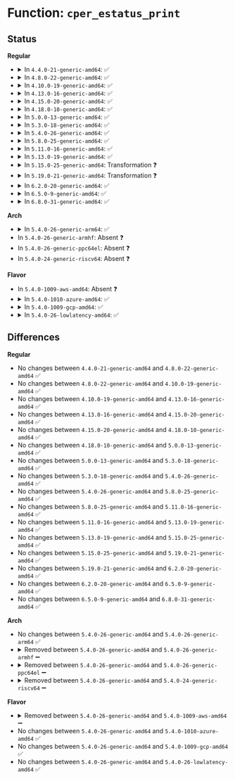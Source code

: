 # Function: <code>cper_estatus_print</code>

## Status
<b>Regular</b>
<ul>
<li>
<details>
<summary>In <code>4.4.0-21-generic-amd64</code>: ✅</summary>

```c
void cper_estatus_print(const char * pfx, const struct acpi_hest_generic_status * estatus)
```

```json
{
  "name": "cper_estatus_print",
  "collision_type": "Unique Global",
  "inline_type": "No",
  "funcs": [
    {
      "addr": 18446744071586006672,
      "name": "cper_estatus_print",
      "external": true,
      "loc": "drivers/firmware/efi/cper.c:437",
      "file": "drivers/firmware/efi/cper.c",
      "inline": "seen, unknown",
      "caller_inline": [],
      "caller_func": [
        "drivers/acpi/apei/ghes.c:__ghes_print_estatus"
      ]
    }
  ],
  "symbols": [
    {
      "addr": 18446744071586006672,
      "name": "cper_estatus_print",
      "section": ".text",
      "bind": "STB_GLOBAL",
      "size": 254
    }
  ]
}
```
</details>
</li>
<li>
<details>
<summary>In <code>4.8.0-22-generic-amd64</code>: ✅</summary>

```c
void cper_estatus_print(const char * pfx, const struct acpi_hest_generic_status * estatus)
```

```json
{
  "name": "cper_estatus_print",
  "collision_type": "Unique Global",
  "inline_type": "No",
  "funcs": [
    {
      "addr": 18446744071586414672,
      "name": "cper_estatus_print",
      "external": true,
      "loc": "drivers/firmware/efi/cper.c:437",
      "file": "drivers/firmware/efi/cper.c",
      "inline": "seen, unknown",
      "caller_inline": [],
      "caller_func": [
        "drivers/acpi/apei/ghes.c:__ghes_print_estatus"
      ]
    }
  ],
  "symbols": [
    {
      "addr": 18446744071586414672,
      "name": "cper_estatus_print",
      "section": ".text",
      "bind": "STB_GLOBAL",
      "size": 254
    }
  ]
}
```
</details>
</li>
<li>
<details>
<summary>In <code>4.10.0-19-generic-amd64</code>: ✅</summary>

```c
void cper_estatus_print(const char * pfx, const struct acpi_hest_generic_status * estatus)
```

```json
{
  "name": "cper_estatus_print",
  "collision_type": "Unique Global",
  "inline_type": "No",
  "funcs": [
    {
      "addr": 18446744071586623984,
      "name": "cper_estatus_print",
      "external": true,
      "loc": "drivers/firmware/efi/cper.c:437",
      "file": "drivers/firmware/efi/cper.c",
      "inline": "seen, unknown",
      "caller_inline": [],
      "caller_func": [
        "drivers/acpi/apei/ghes.c:__ghes_print_estatus"
      ]
    }
  ],
  "symbols": [
    {
      "addr": 18446744071586623984,
      "name": "cper_estatus_print",
      "section": ".text",
      "bind": "STB_GLOBAL",
      "size": 254
    }
  ]
}
```
</details>
</li>
<li>
<details>
<summary>In <code>4.13.0-16-generic-amd64</code>: ✅</summary>

```c
void cper_estatus_print(const char * pfx, const struct acpi_hest_generic_status * estatus)
```

```json
{
  "name": "cper_estatus_print",
  "collision_type": "Unique Global",
  "inline_type": "No",
  "funcs": [
    {
      "addr": 18446744071586747936,
      "name": "cper_estatus_print",
      "external": true,
      "loc": "drivers/firmware/efi/cper.c:605",
      "file": "drivers/firmware/efi/cper.c",
      "inline": "seen, unknown",
      "caller_inline": [],
      "caller_func": [
        "drivers/acpi/apei/ghes.c:__ghes_print_estatus"
      ]
    }
  ],
  "symbols": [
    {
      "addr": 18446744071586747936,
      "name": "cper_estatus_print",
      "section": ".text",
      "bind": "STB_GLOBAL",
      "size": 264
    }
  ]
}
```
</details>
</li>
<li>
<details>
<summary>In <code>4.15.0-20-generic-amd64</code>: ✅</summary>

```c
void cper_estatus_print(const char * pfx, const struct acpi_hest_generic_status * estatus)
```

```json
{
  "name": "cper_estatus_print",
  "collision_type": "Unique Global",
  "inline_type": "No",
  "funcs": [
    {
      "addr": 18446744071587231952,
      "name": "cper_estatus_print",
      "external": true,
      "loc": "drivers/firmware/efi/cper.c:605",
      "file": "drivers/firmware/efi/cper.c",
      "inline": "seen, unknown",
      "caller_inline": [],
      "caller_func": [
        "drivers/acpi/apei/ghes.c:__ghes_print_estatus"
      ]
    }
  ],
  "symbols": [
    {
      "addr": 18446744071587231952,
      "name": "cper_estatus_print",
      "section": ".text",
      "bind": "STB_GLOBAL",
      "size": 263
    }
  ]
}
```
</details>
</li>
<li>
<details>
<summary>In <code>4.18.0-10-generic-amd64</code>: ✅</summary>

```c
void cper_estatus_print(const char * pfx, const struct acpi_hest_generic_status * estatus)
```

```json
{
  "name": "cper_estatus_print",
  "collision_type": "Unique Global",
  "inline_type": "No",
  "funcs": [
    {
      "addr": 18446744071587533579,
      "name": "cper_estatus_print",
      "external": true,
      "loc": "drivers/firmware/efi/cper.c:497",
      "file": "drivers/firmware/efi/cper.c",
      "inline": "seen, unknown",
      "caller_inline": [],
      "caller_func": [
        "drivers/acpi/apei/bert.c:bert_init",
        "drivers/acpi/apei/ghes.c:__ghes_print_estatus"
      ]
    }
  ],
  "symbols": [
    {
      "addr": 18446744071587533579,
      "name": "cper_estatus_print",
      "section": ".text",
      "bind": "STB_GLOBAL",
      "size": 240
    }
  ]
}
```
</details>
</li>
<li>
<details>
<summary>In <code>5.0.0-13-generic-amd64</code>: ✅</summary>

```c
void cper_estatus_print(const char * pfx, const struct acpi_hest_generic_status * estatus)
```

```json
{
  "name": "cper_estatus_print",
  "collision_type": "Unique Global",
  "inline_type": "No",
  "funcs": [
    {
      "addr": 18446744071587714427,
      "name": "cper_estatus_print",
      "external": true,
      "loc": "drivers/firmware/efi/cper.c:510",
      "file": "drivers/firmware/efi/cper.c",
      "inline": "seen, unknown",
      "caller_inline": [],
      "caller_func": [
        "drivers/acpi/apei/bert.c:bert_init",
        "drivers/acpi/apei/ghes.c:__ghes_print_estatus"
      ]
    }
  ],
  "symbols": [
    {
      "addr": 18446744071587714427,
      "name": "cper_estatus_print",
      "section": ".text",
      "bind": "STB_GLOBAL",
      "size": 240
    }
  ]
}
```
</details>
</li>
<li>
<details>
<summary>In <code>5.3.0-18-generic-amd64</code>: ✅</summary>

```c
void cper_estatus_print(const char * pfx, const struct acpi_hest_generic_status * estatus)
```

```json
{
  "name": "cper_estatus_print",
  "collision_type": "Unique Global",
  "inline_type": "No",
  "funcs": [
    {
      "addr": 18446744071587993439,
      "name": "cper_estatus_print",
      "external": true,
      "loc": "drivers/firmware/efi/cper.c:498",
      "file": "drivers/firmware/efi/cper.c",
      "inline": "seen, unknown",
      "caller_inline": [],
      "caller_func": [
        "drivers/acpi/apei/bert.c:bert_init",
        "drivers/acpi/apei/ghes.c:__ghes_print_estatus"
      ]
    }
  ],
  "symbols": [
    {
      "addr": 18446744071587993439,
      "name": "cper_estatus_print",
      "section": ".text",
      "bind": "STB_GLOBAL",
      "size": 242
    }
  ]
}
```
</details>
</li>
<li>
<details>
<summary>In <code>5.4.0-26-generic-amd64</code>: ✅</summary>

```c
void cper_estatus_print(const char * pfx, const struct acpi_hest_generic_status * estatus)
```

```json
{
  "name": "cper_estatus_print",
  "collision_type": "Unique Global",
  "inline_type": "No",
  "funcs": [
    {
      "addr": 18446744071588200973,
      "name": "cper_estatus_print",
      "external": true,
      "loc": "drivers/firmware/efi/cper.c:513",
      "file": "drivers/firmware/efi/cper.c",
      "inline": "seen, unknown",
      "caller_inline": [],
      "caller_func": [
        "drivers/acpi/apei/bert.c:bert_init",
        "drivers/acpi/apei/ghes.c:__ghes_print_estatus"
      ]
    }
  ],
  "symbols": [
    {
      "addr": 18446744071588200973,
      "name": "cper_estatus_print",
      "section": ".text",
      "bind": "STB_GLOBAL",
      "size": 242
    }
  ]
}
```
</details>
</li>
<li>
<details>
<summary>In <code>5.8.0-25-generic-amd64</code>: ✅</summary>

```c
void cper_estatus_print(const char * pfx, const struct acpi_hest_generic_status * estatus)
```

```json
{
  "name": "cper_estatus_print",
  "collision_type": "Unique Global",
  "inline_type": "No",
  "funcs": [
    {
      "addr": 18446744071589067308,
      "name": "cper_estatus_print",
      "external": true,
      "loc": "drivers/firmware/efi/cper.c:575",
      "file": "drivers/firmware/efi/cper.c",
      "inline": "seen, unknown",
      "caller_inline": [],
      "caller_func": [
        "drivers/acpi/apei/bert.c:bert_print_all",
        "drivers/acpi/apei/ghes.c:__ghes_print_estatus"
      ]
    }
  ],
  "symbols": [
    {
      "addr": 18446744071589067308,
      "name": "cper_estatus_print",
      "section": ".text",
      "bind": "STB_GLOBAL",
      "size": 242
    }
  ]
}
```
</details>
</li>
<li>
<details>
<summary>In <code>5.11.0-16-generic-amd64</code>: ✅</summary>

```c
void cper_estatus_print(const char * pfx, const struct acpi_hest_generic_status * estatus)
```

```json
{
  "name": "cper_estatus_print",
  "collision_type": "Unique Global",
  "inline_type": "No",
  "funcs": [
    {
      "addr": 18446744071591610308,
      "name": "cper_estatus_print",
      "external": true,
      "loc": "drivers/firmware/efi/cper.c:589",
      "file": "drivers/firmware/efi/cper.c",
      "inline": "seen, unknown",
      "caller_inline": [],
      "caller_func": [
        "drivers/acpi/apei/bert.c:bert_print_all",
        "drivers/acpi/apei/ghes.c:__ghes_print_estatus"
      ]
    }
  ],
  "symbols": [
    {
      "addr": 18446744071591610308,
      "name": "cper_estatus_print",
      "section": ".text",
      "bind": "STB_GLOBAL",
      "size": 242
    }
  ]
}
```
</details>
</li>
<li>
<details>
<summary>In <code>5.13.0-19-generic-amd64</code>: ✅</summary>

```c
void cper_estatus_print(const char * pfx, const struct acpi_hest_generic_status * estatus)
```

```json
{
  "name": "cper_estatus_print",
  "collision_type": "Unique Global",
  "inline_type": "No",
  "funcs": [
    {
      "addr": 18446744071591553773,
      "name": "cper_estatus_print",
      "external": true,
      "loc": "drivers/firmware/efi/cper.c:587",
      "file": "drivers/firmware/efi/cper.c",
      "inline": "seen, unknown",
      "caller_inline": [],
      "caller_func": [
        "drivers/acpi/apei/bert.c:bert_init",
        "drivers/acpi/apei/ghes.c:__ghes_print_estatus"
      ]
    }
  ],
  "symbols": [
    {
      "addr": 18446744071591553773,
      "name": "cper_estatus_print",
      "section": ".text",
      "bind": "STB_GLOBAL",
      "size": 242
    }
  ]
}
```
</details>
</li>
<li>
<details>
<summary>In <code>5.15.0-25-generic-amd64</code>: Transformation ❓</summary>

```c
void cper_estatus_print(const char * pfx, const struct acpi_hest_generic_status * estatus)
```

```json
{
  "name": "cper_estatus_print",
  "collision_type": "Unique Global",
  "inline_type": "No",
  "funcs": [
    {
      "addr": 0,
      "name": "cper_estatus_print",
      "external": true,
      "loc": "drivers/firmware/efi/cper.c:586",
      "file": "drivers/firmware/efi/cper.c",
      "inline": "seen, unknown",
      "caller_inline": [],
      "caller_func": [
        "drivers/acpi/apei/bert.c:bert_init",
        "drivers/acpi/apei/ghes.c:__ghes_print_estatus"
      ]
    }
  ],
  "symbols": [
    {
      "addr": 18446744071592673532,
      "name": "cper_estatus_print.cold",
      "section": ".text",
      "bind": "STB_LOCAL",
      "size": 134
    },
    {
      "addr": 18446744071589667728,
      "name": "cper_estatus_print",
      "section": ".text",
      "bind": "STB_GLOBAL",
      "size": 161
    }
  ]
}
```
</details>
</li>
<li>
<details>
<summary>In <code>5.19.0-21-generic-amd64</code>: Transformation ❓</summary>

```c
void cper_estatus_print(const char * pfx, const struct acpi_hest_generic_status * estatus)
```

```json
{
  "name": "cper_estatus_print",
  "collision_type": "Unique Global",
  "inline_type": "No",
  "funcs": [
    {
      "addr": 0,
      "name": "cper_estatus_print",
      "external": true,
      "loc": "drivers/firmware/efi/cper.c:614",
      "file": "drivers/firmware/efi/cper.c",
      "inline": "seen, unknown",
      "caller_inline": [],
      "caller_func": [
        "drivers/acpi/apei/bert.c:bert_init",
        "drivers/acpi/apei/ghes.c:__ghes_print_estatus"
      ]
    }
  ],
  "symbols": [
    {
      "addr": 18446744071594558504,
      "name": "cper_estatus_print.cold",
      "section": ".text",
      "bind": "STB_LOCAL",
      "size": 149
    },
    {
      "addr": 18446744071591171168,
      "name": "cper_estatus_print",
      "section": ".text",
      "bind": "STB_GLOBAL",
      "size": 177
    }
  ]
}
```
</details>
</li>
<li>
<details>
<summary>In <code>6.2.0-20-generic-amd64</code>: ✅</summary>

```c
void cper_estatus_print(const char * pfx, const struct acpi_hest_generic_status * estatus)
```

```json
{
  "name": "cper_estatus_print",
  "collision_type": "Unique Global",
  "inline_type": "No",
  "funcs": [
    {
      "addr": 18446744071592893264,
      "name": "cper_estatus_print",
      "external": true,
      "loc": "drivers/firmware/efi/cper.c:626",
      "file": "drivers/firmware/efi/cper.c",
      "inline": "seen, unknown",
      "caller_inline": [],
      "caller_func": [
        "drivers/acpi/apei/bert.c:bert_init",
        "drivers/acpi/apei/ghes.c:__ghes_print_estatus"
      ]
    }
  ],
  "symbols": [
    {
      "addr": 18446744071592893264,
      "name": "cper_estatus_print",
      "section": ".text",
      "bind": "STB_GLOBAL",
      "size": 325
    }
  ]
}
```
</details>
</li>
<li>
<details>
<summary>In <code>6.5.0-9-generic-amd64</code>: ✅</summary>

```c
void cper_estatus_print(const char * pfx, const struct acpi_hest_generic_status * estatus)
```

```json
{
  "name": "cper_estatus_print",
  "collision_type": "Unique Global",
  "inline_type": "No",
  "funcs": [
    {
      "addr": 18446744071593331840,
      "name": "cper_estatus_print",
      "external": true,
      "loc": "drivers/firmware/efi/cper.c:626",
      "file": "drivers/firmware/efi/cper.c",
      "inline": "seen, unknown",
      "caller_inline": [],
      "caller_func": [
        "drivers/acpi/apei/bert.c:bert_init",
        "drivers/acpi/apei/ghes.c:__ghes_print_estatus"
      ]
    }
  ],
  "symbols": [
    {
      "addr": 18446744071593331840,
      "name": "cper_estatus_print",
      "section": ".text",
      "bind": "STB_GLOBAL",
      "size": 325
    }
  ]
}
```
</details>
</li>
<li>
<details>
<summary>In <code>6.8.0-31-generic-amd64</code>: ✅</summary>

```c
void cper_estatus_print(const char * pfx, const struct acpi_hest_generic_status * estatus)
```

```json
{
  "name": "cper_estatus_print",
  "collision_type": "Unique Global",
  "inline_type": "No",
  "funcs": [
    {
      "addr": 18446744071594089008,
      "name": "cper_estatus_print",
      "external": true,
      "loc": "drivers/firmware/efi/cper.c:645",
      "file": "drivers/firmware/efi/cper.c",
      "inline": "seen, unknown",
      "caller_inline": [],
      "caller_func": [
        "drivers/acpi/apei/bert.c:bert_init",
        "drivers/acpi/apei/ghes.c:__ghes_print_estatus"
      ]
    }
  ],
  "symbols": [
    {
      "addr": 18446744071594089008,
      "name": "cper_estatus_print",
      "section": ".text",
      "bind": "STB_GLOBAL",
      "size": 325
    }
  ]
}
```
</details>
</li>
</ul>
<b>Arch</b>
<ul>
<li>
<details>
<summary>In <code>5.4.0-26-generic-arm64</code>: ✅</summary>

```c
void cper_estatus_print(const char * pfx, const struct acpi_hest_generic_status * estatus)
```

```json
{
  "name": "cper_estatus_print",
  "collision_type": "Unique Global",
  "inline_type": "No",
  "funcs": [
    {
      "addr": 18446603336501556524,
      "name": "cper_estatus_print",
      "external": true,
      "loc": "drivers/firmware/efi/cper.c:513",
      "file": "drivers/firmware/efi/cper.c",
      "inline": "seen, unknown",
      "caller_inline": [],
      "caller_func": [
        "drivers/acpi/apei/bert.c:bert_init",
        "drivers/acpi/apei/ghes.c:__ghes_print_estatus"
      ]
    }
  ],
  "symbols": [
    {
      "addr": 18446603336501556524,
      "name": "cper_estatus_print",
      "section": ".text",
      "bind": "STB_GLOBAL",
      "size": 308
    }
  ]
}
```
</details>
</li>
<li>
In <code>5.4.0-26-generic-armhf</code>: Absent ❓
</li>
<li>
In <code>5.4.0-26-generic-ppc64el</code>: Absent ❓
</li>
<li>
In <code>5.4.0-24-generic-riscv64</code>: Absent ❓
</li>
</ul>
<b>Flavor</b>
<ul>
<li>
In <code>5.4.0-1009-aws-amd64</code>: Absent ❓
</li>
<li>
<details>
<summary>In <code>5.4.0-1010-azure-amd64</code>: ✅</summary>

```c
void cper_estatus_print(const char * pfx, const struct acpi_hest_generic_status * estatus)
```

```json
{
  "name": "cper_estatus_print",
  "collision_type": "Unique Global",
  "inline_type": "No",
  "funcs": [
    {
      "addr": 18446744071587522829,
      "name": "cper_estatus_print",
      "external": true,
      "loc": "drivers/firmware/efi/cper.c:513",
      "file": "drivers/firmware/efi/cper.c",
      "inline": "seen, unknown",
      "caller_inline": [],
      "caller_func": [
        "drivers/acpi/apei/bert.c:bert_init"
      ]
    }
  ],
  "symbols": [
    {
      "addr": 18446744071587522829,
      "name": "cper_estatus_print",
      "section": ".text",
      "bind": "STB_GLOBAL",
      "size": 242
    }
  ]
}
```
</details>
</li>
<li>
<details>
<summary>In <code>5.4.0-1009-gcp-amd64</code>: ✅</summary>

```c
void cper_estatus_print(const char * pfx, const struct acpi_hest_generic_status * estatus)
```

```json
{
  "name": "cper_estatus_print",
  "collision_type": "Unique Global",
  "inline_type": "No",
  "funcs": [
    {
      "addr": 18446744071588155501,
      "name": "cper_estatus_print",
      "external": true,
      "loc": "drivers/firmware/efi/cper.c:513",
      "file": "drivers/firmware/efi/cper.c",
      "inline": "seen, unknown",
      "caller_inline": [],
      "caller_func": [
        "drivers/acpi/apei/bert.c:bert_init",
        "drivers/acpi/apei/ghes.c:__ghes_print_estatus"
      ]
    }
  ],
  "symbols": [
    {
      "addr": 18446744071588155501,
      "name": "cper_estatus_print",
      "section": ".text",
      "bind": "STB_GLOBAL",
      "size": 242
    }
  ]
}
```
</details>
</li>
<li>
<details>
<summary>In <code>5.4.0-26-lowlatency-amd64</code>: ✅</summary>

```c
void cper_estatus_print(const char * pfx, const struct acpi_hest_generic_status * estatus)
```

```json
{
  "name": "cper_estatus_print",
  "collision_type": "Unique Global",
  "inline_type": "No",
  "funcs": [
    {
      "addr": 18446744071588272909,
      "name": "cper_estatus_print",
      "external": true,
      "loc": "drivers/firmware/efi/cper.c:513",
      "file": "drivers/firmware/efi/cper.c",
      "inline": "seen, unknown",
      "caller_inline": [],
      "caller_func": [
        "drivers/acpi/apei/bert.c:bert_init",
        "drivers/acpi/apei/ghes.c:__ghes_print_estatus"
      ]
    }
  ],
  "symbols": [
    {
      "addr": 18446744071588272909,
      "name": "cper_estatus_print",
      "section": ".text",
      "bind": "STB_GLOBAL",
      "size": 242
    }
  ]
}
```
</details>
</li>
</ul>

## Differences
<b>Regular</b>
<ul>
<li>
No changes between <code>4.4.0-21-generic-amd64</code> and <code>4.8.0-22-generic-amd64</code> ✅
</li>
<li>
No changes between <code>4.8.0-22-generic-amd64</code> and <code>4.10.0-19-generic-amd64</code> ✅
</li>
<li>
No changes between <code>4.10.0-19-generic-amd64</code> and <code>4.13.0-16-generic-amd64</code> ✅
</li>
<li>
No changes between <code>4.13.0-16-generic-amd64</code> and <code>4.15.0-20-generic-amd64</code> ✅
</li>
<li>
No changes between <code>4.15.0-20-generic-amd64</code> and <code>4.18.0-10-generic-amd64</code> ✅
</li>
<li>
No changes between <code>4.18.0-10-generic-amd64</code> and <code>5.0.0-13-generic-amd64</code> ✅
</li>
<li>
No changes between <code>5.0.0-13-generic-amd64</code> and <code>5.3.0-18-generic-amd64</code> ✅
</li>
<li>
No changes between <code>5.3.0-18-generic-amd64</code> and <code>5.4.0-26-generic-amd64</code> ✅
</li>
<li>
No changes between <code>5.4.0-26-generic-amd64</code> and <code>5.8.0-25-generic-amd64</code> ✅
</li>
<li>
No changes between <code>5.8.0-25-generic-amd64</code> and <code>5.11.0-16-generic-amd64</code> ✅
</li>
<li>
No changes between <code>5.11.0-16-generic-amd64</code> and <code>5.13.0-19-generic-amd64</code> ✅
</li>
<li>
No changes between <code>5.13.0-19-generic-amd64</code> and <code>5.15.0-25-generic-amd64</code> ✅
</li>
<li>
No changes between <code>5.15.0-25-generic-amd64</code> and <code>5.19.0-21-generic-amd64</code> ✅
</li>
<li>
No changes between <code>5.19.0-21-generic-amd64</code> and <code>6.2.0-20-generic-amd64</code> ✅
</li>
<li>
No changes between <code>6.2.0-20-generic-amd64</code> and <code>6.5.0-9-generic-amd64</code> ✅
</li>
<li>
No changes between <code>6.5.0-9-generic-amd64</code> and <code>6.8.0-31-generic-amd64</code> ✅
</li>
</ul>
<b>Arch</b>
<ul>
<li>
No changes between <code>5.4.0-26-generic-amd64</code> and <code>5.4.0-26-generic-arm64</code> ✅
</li>
<li>
<details>
<summary>Removed between <code>5.4.0-26-generic-amd64</code> and <code>5.4.0-26-generic-armhf</code> ➖</summary>

```c
void cper_estatus_print(const char * pfx, const struct acpi_hest_generic_status * estatus)
```
</details>
</li>
<li>
<details>
<summary>Removed between <code>5.4.0-26-generic-amd64</code> and <code>5.4.0-26-generic-ppc64el</code> ➖</summary>

```c
void cper_estatus_print(const char * pfx, const struct acpi_hest_generic_status * estatus)
```
</details>
</li>
<li>
<details>
<summary>Removed between <code>5.4.0-26-generic-amd64</code> and <code>5.4.0-24-generic-riscv64</code> ➖</summary>

```c
void cper_estatus_print(const char * pfx, const struct acpi_hest_generic_status * estatus)
```
</details>
</li>
</ul>
<b>Flavor</b>
<ul>
<li>
<details>
<summary>Removed between <code>5.4.0-26-generic-amd64</code> and <code>5.4.0-1009-aws-amd64</code> ➖</summary>

```c
void cper_estatus_print(const char * pfx, const struct acpi_hest_generic_status * estatus)
```
</details>
</li>
<li>
No changes between <code>5.4.0-26-generic-amd64</code> and <code>5.4.0-1010-azure-amd64</code> ✅
</li>
<li>
No changes between <code>5.4.0-26-generic-amd64</code> and <code>5.4.0-1009-gcp-amd64</code> ✅
</li>
<li>
No changes between <code>5.4.0-26-generic-amd64</code> and <code>5.4.0-26-lowlatency-amd64</code> ✅
</li>
</ul>
